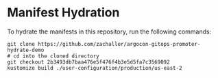 # Manifest Hydration

To hydrate the manifests in this repository, run the following commands:

```shell
git clone https://github.com/zachaller/argocon-gitops-promoter-hydrate-demo
# cd into the cloned directory
git checkout 2b3493db7baa476e5f476f4b3e5d5fa7c3569092
kustomize build ./user-configuration/production/us-east-2
```
